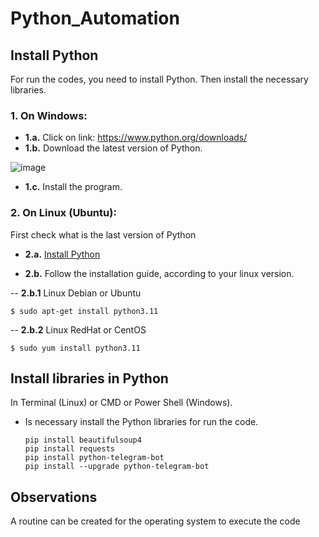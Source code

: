 # Python_Automation

 ## Install Python
 For run the codes, you need to install Python.
 Then install the necessary libraries.

  ### **1.** On Windows:
   - **1.a.** Click on link: https://www.python.org/downloads/
   - **1.b.** Download the latest version of Python.
       
  ![image](https://github.com/pauloanzolin/Python_Automation/assets/68384572/55b6b269-4b1c-483c-ab12-7f6329ce8c9b)
  
   - **1.c.** Install the program.

  ### **2.** On Linux (Ubuntu):
  First check what is the last version of Python
  
  - **2.a.** [Install Python](https://python.org.br/instalacao-linux/)
  
  - **2.b.** Follow the installation guide, according to your linux version.
  
  -- **2.b.1** Linux Debian or Ubuntu
  
    $ sudo apt-get install python3.11
    
  -- **2.b.2** Linux RedHat or CentOS
      
    $ sudo yum install python3.11
         
  ## Install libraries in Python
  In Terminal (Linux) or CMD or Power Shell (Windows).
  - Is necessary install the Python libraries for run the code.

        pip install beautifulsoup4 
        pip install requests    
        pip install python-telegram-bot    
        pip install --upgrade python-telegram-bot

## Observations
A routine can be created for the operating system to execute the code
